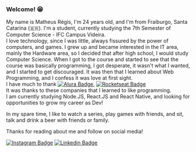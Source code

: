 ### Welcome! 😁

My name is Matheus Régis, I'm 24 years old, and I'm from Fraiburgo, Santa Catarina (🇧🇷).
I'm a student, currently studying the 7th Semester of Computer Science - IFC Campus Videira. <br>
I love technology, since I was little, always fissured by the power of computers, and games.
I grew up and became interested in the IT area, mainly the Hardware area, so I decided that after high school, I would study Computer Science.
When I got to the course and started to see that the course was basically programming, I got desperate, it wasn't what I wanted, and I started to get discouraged.
It was then that I learned about Web Programming, and I confess it was love at first sight. <br>
I have much to thank [![Alura Badge](https://img.shields.io/badge/Alura-blue)](https://www.alura.com.br), 
[![Rocketseat Badge](https://img.shields.io/badge/Rockeseat-purple)](https://rocketseat.com.br/) <br>
It was thanks to these companies that I learned to like programming. <br>
I am currently studying Node.JS, React.JS and React Native, and looking for opportunities to grow my career as Dev!

In my spare time, I like to watch a series, play games with friends, and sit, talk and drink a beer with friends or family.

Thanks for reading about me and follow on social media!

[![Instagram Badge](https://img.shields.io/badge/-Instagram-1ca0f1?style=flat-square&labelColor=3ca0f1&logo=instagram&logoColor=white&link=https://www.instagram.com/matheustrai)](https://www.instagram.com/matheustrai/)
[![Linkedin Badge](https://img.shields.io/badge/-LinkedIn-blue?style=flat-square&logo=Linkedin&logoColor=white&link=https://www.linkedin.com/in/matheustrai)](https://www.linkedin.com/in/matheustrai/)
